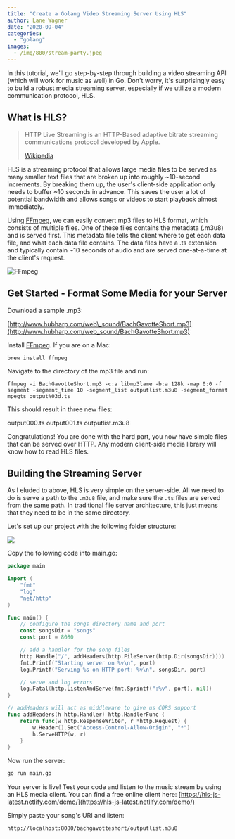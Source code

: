 ```yaml
---
title: "Create a Golang Video Streaming Server Using HLS"
author: Lane Wagner
date: "2020-09-04"
categories: 
  - "golang"
images:
  - /img/800/stream-party.jpeg
---
```


In this tutorial, we'll go step-by-step through building a video streaming API (which will work for music as well) in Go. Don't worry, it's surprisingly easy to build a robust media streaming server, especially if we utilize a modern communication protocol, HLS.

## What is HLS?

> HTTP Live Streaming is an HTTP-Based adaptive bitrate streaming communications protocol developed by Apple.
> 
> [Wikipedia](https://en.wikipedia.org/wiki/HTTP_Live_Streaming)

HLS is a streaming protocol that allows large media files to be served as many smaller text files that are broken up into roughly ~10-second increments. By breaking them up, the user's client-side application only needs to buffer ~10 seconds in advance. This saves the user a lot of potential bandwidth and allows songs or videos to start playback almost immediately.

Using [FFmpeg](https://www.ffmpeg.org/), we can easily convert mp3 files to HLS format, which consists of multiple files. One of these files contains the metadata (.m3u8) and is served first. This metadata file tells the client where to get each data file, and what each data file contains. The data files have a .ts extension and typically contain ~10 seconds of audio and are served one-at-a-time at the client's request.

![FFmpeg](/img/800/1_mgCxTQSqrTvKsmDRmuRa7w-1024x499.jpeg)

## Get Started - Format Some Media for your Server

Download a sample .mp3:

[http://www.hubharp.com/web\_sound/BachGavotteShort.mp3](http://www.hubharp.com/web_sound/BachGavotteShort.mp3)

Install [FFmpeg](https://www.ffmpeg.org/). If you are on a Mac:

```
brew install ffmpeg
```

Navigate to the directory of the mp3 file and run:

```
ffmpeg -i BachGavotteShort.mp3 -c:a libmp3lame -b:a 128k -map 0:0 -f segment -segment_time 10 -segment_list outputlist.m3u8 -segment_format mpegts output%03d.ts
```

This should result in three new files:

output000.ts output001.ts outputlist.m3u8

Congratulations! You are done with the hard part, you now have simple files that can be served over HTTP. Any modern client-side media library will know how to read HLS files.

## Building the Streaming Server

As I eluded to above, HLS is very simple on the server-side. All we need to do is serve a path to the `.m3u8` file, and make sure the `.ts` files are served from the same path. In traditional file server architecture, this just means that they need to be in the same directory.

Let's set up our project with the following folder structure:

![](/img/800/Screen-Shot-2019-12-03-at-8.57.28-AM.png)

Copy the following code into main.go:

```go
package main

import (
	"fmt"
	"log"
	"net/http"
)

func main() {
	// configure the songs directory name and port
	const songsDir = "songs"
	const port = 8080

	// add a handler for the song files
	http.Handle("/", addHeaders(http.FileServer(http.Dir(songsDir))))
	fmt.Printf("Starting server on %v\n", port)
	log.Printf("Serving %s on HTTP port: %v\n", songsDir, port)

	// serve and log errors
	log.Fatal(http.ListenAndServe(fmt.Sprintf(":%v", port), nil))
}

// addHeaders will act as middleware to give us CORS support
func addHeaders(h http.Handler) http.HandlerFunc {
	return func(w http.ResponseWriter, r *http.Request) {
		w.Header().Set("Access-Control-Allow-Origin", "*")
		h.ServeHTTP(w, r)
	}
}
```

Now run the server:

```bash
go run main.go
```

Your server is live! Test your code and listen to the music stream by using an HLS media client. You can find a free online client here: [https://hls-js-latest.netlify.com/demo/](https://hls-js-latest.netlify.com/demo/)

Simply paste your song's URI and listen:

`http://localhost:8080/bachgavotteshort/outputlist.m3u8`

